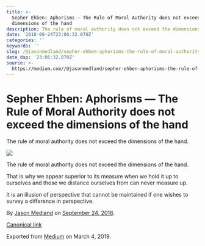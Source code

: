 ```yaml
---
title: >-
  Sepher Ehben: Aphorisms — The Rule of Moral Authority does not exceed the
  dimensions of the hand
description: The rule of moral authority does not exceed the dimensions of the hand.
date: '2018-09-24T23:06:32.070Z'
categories: ''
keywords: ''
slug: /@jasonmedland/sepher-ehben-aphorisms-the-rule-of-moral-authority-26a419f0caef
date_dsp: '23:06:32.070Z'
source: >-
  https://medium.com//@jasonmedland/sepher-ehben-aphorisms-the-rule-of-moral-authority-26a419f0caef
---
```


# Sepher Ehben: Aphorisms — The Rule of Moral Authority does not exceed the dimensions of the hand

The rule of moral authority does not exceed the dimensions of the hand.

![](https://cdn-images-1.medium.com/max/800/1*dCLzK8KaFmw3p_lwKOf2cg.png)

The rule of moral authority does not exceed the dimensions of the hand.

That is why we appear superior to its measure when we hold it up to ourselves and those we distance ourselves from can never measure up.

It is an illusion of perspective that cannot be maintained if one wishes to survey a difference in perspective.

By [Jason Medland](https://medium.com/@jasonmedland) on [September 24, 2018](https://medium.com/p/26a419f0caef).

[Canonical link](https://medium.com/@jasonmedland/sepher-ehben-aphorisms-the-rule-of-moral-authority-26a419f0caef)

Exported from [Medium](https://medium.com) on March 4, 2019.
